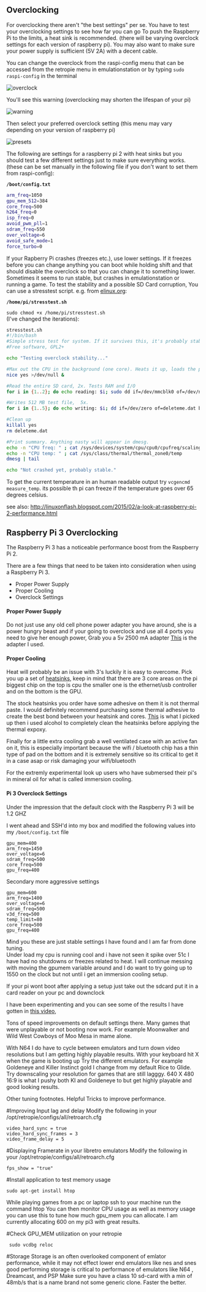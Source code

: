 ## Overclocking

For overclocking there aren't "the best settings" per se. You have to test your overclocking settings to see how far you can go To push the Raspberry Pi to the limits, a heat sink is recommended. (there will be varying overclock settings for each version of raspberry pi). You may also want to make sure your power supply is sufficient (5V 2A) with a decent cable.

You can change the overclock from the raspi-config menu that can be accessed from the retropie menu in emulationstation or by typing `sudo raspi-config` in the terminal

![overclock](https://cloud.githubusercontent.com/assets/10035308/10713805/9e6c826c-7a90-11e5-92c9-e613e8154366.png)

You'll see this warning (overclocking may shorten the lifespan of your pi)

![warning](https://cloud.githubusercontent.com/assets/10035308/10713808/d45abaec-7a90-11e5-8677-341d82ce217b.png)

Then select your preferred overclock setting (this menu may vary depending on your version of raspberry pi)

![presets](https://cloud.githubusercontent.com/assets/10035308/10713816/290103ee-7a91-11e5-8c65-9a69fa48e0ff.png)

The following are settings for a raspberry pi 2 with heat sinks but you should test a few different settings just to make sure everything works. (these can be set manually in the following file if you don't want to set them from raspi-config):

**`/boot/config.txt`**
```bash
arm_freq=1050
gpu_mem_512=384
core_freq=500
h264_freq=0
isp_freq=0
avoid_pwm_pll=1
sdram_freq=550
over_voltage=6
avoid_safe_mode=1
force_turbo=0
```
If your Rapberry Pi crashes (freezes etc.), use lower settings. If it freezes before you can change anything you can boot while holding shift and that should disable the overclock so that you can change it to something lower. Sometimes it seems to run stable, but crashes in emulationstation or running a game. To test the stability and a possible SD Card corruption, You can use a stresstest script. e.g. from [elinux.org](http://elinux.org/RPi_config.txt#Overclock_stability_test):

**`/home/pi/stresstest.sh`**

`sudo chmod +x /home/pi/stresstest.sh`  
(I've changed the iterations):  
```bash
stresstest.sh
#!/bin/bash
#Simple stress test for system. If it survives this, it's probably stable.
#Free software, GPL2+

echo "Testing overclock stability..."

#Max out the CPU in the background (one core). Heats it up, loads the power-supply. 
nice yes >/dev/null &

#Read the entire SD card, 2x. Tests RAM and I/O
for i in {1..2}; do echo reading: $i; sudo dd if=/dev/mmcblk0 of=/dev/null bs=4M; done

#Writes 512 MB test file,  5x.
for i in {1..5}; do echo writing: $i; dd if=/dev/zero of=deleteme.dat bs=1M count=512; sync; done

#Clean up
killall yes
rm deleteme.dat

#Print summary. Anything nasty will appear in dmesg.
echo -n "CPU freq: " ; cat /sys/devices/system/cpu/cpu0/cpufreq/scaling_cur_freq
echo -n "CPU temp: " ; cat /sys/class/thermal/thermal_zone0/temp
dmesg | tail 

echo "Not crashed yet, probably stable."
```
To get the current temperature in an human readable output try `vcgencmd measure_temp`. its possible th pi can freeze if the temperature goes over 65 degrees celsius.

see also: http://linuxonflash.blogspot.com/2015/02/a-look-at-raspberry-pi-2-performance.html


## Raspberry Pi 3 Overclocking

The Raspberry Pi 3 has a noticeable performance boost from the Raspberry Pi 2. 

There are a few things that need to be taken into consideration when using a Raspberry Pi 3.

- Proper Power Supply
- Proper Cooling
- Overclock Settings

#### Proper Power Supply

Do not just use any old cell phone power adapter you have around, she is a power hungry beast and if your going to overclock and use all 4 ports you need to give her enough power, 
Grab you a 5v 2500 mA adapter [This](http://www.amazon.com/gp/product/B011BE929S) is the adapter I used.

#### Proper Cooling

Heat will probably be an issue with 3's luckily it is easy to overcome. Pick you up a set of [heatsinks](http://www.amazon.com/gp/product/B00HPQGTI4),  keep in mind that there are 3 core areas on the pi biggest chip on the top is cpu the smaller one is the ethernet/usb controller and on the bottom is the GPU. 

The stock heatsinks you order have some adhesive on them it is not thermal paste. I would definitely recommend purchasing some thermal adhesive to create the best bond between your heatsink and cores. 
[This](http://www.amazon.com/gp/product/B0087X725S) is what I picked up then i used alcohol to completely clean the heatsinks before applying the thermal expoxy.

Finally for a little extra cooling grab a well ventilated case with an active fan on it, this is especially important because the wifi / bluetooth chip has a thin type of pad on the bottom and it is extremely sensitive so its critical to get it in a case asap or risk damaging your wifi/bluetooth

For the extremly experimental look up users who have submersed their pi's in mineral oil for what is called immersion cooling. 

#### Pi 3 Overclock Settings

Under the impression that the default clock with the Raspberry Pi 3 will be 1.2 GHZ 

I went ahead and SSH'd into my box and modified the following values into my `/boot/config.txt` file

```
gpu_mem=400
arm_freq=1450
over_voltage=6
sdram_freq=500
core_freq=500
gpu_freq=400
```
Secondary more aggressive settings
```
gpu_mem=600
arm_freq=1400
over_voltage=6
sdram_freq=500
v3d_freq=500
temp_limit=80
core_freq=500
gpu_freq=400
```

Mind you these are just stable settings I have found and I am far from done tuning.  
Under load my cpu is running cool and i have not seen it spike over 51c 
I have had no shutdowns or freezes related to heat.
I will continue messing with moving the gpumem variable around and I do want to try going up to 1550 on the clock but not until i get an immersion cooling setup. 

If your pi wont boot after applying a setup just take out the sdcard put it in a card reader on your pc and downclock 

I have been experimenting and you can see some of the results I have gotten in [this video](https://www.youtube.com/watch?v=dsrxdCtNzLg&feature=youtu.be), 

Tons of speed improvements on default settings there.  Many games that were unplayable or not booting now work. For example Moonwalker and Wild West Cowboys of Moo Mesa in mame alone. 

With N64 I do have to cycle between emulators and turn down video resolutions but I am getting highly playable results. 
With your keyboard hit X when the game is booting up 
Try the different emulators.  For example Goldeneye and Killer Instinct gold I change from my default Rice to Glide. 
Try downscaling your resolution for games that are still lagggy.  640 X 480 16:9  is what I pushy both KI and Goldeneye to but get highly playable and good looking results. 


Other tuning footnotes.
Helpful Tricks to improve performance.

#Improving Input lag and delay
Modify the following in your /opt/retropie/configs/all/retroarch.cfg   
```
video_hard_sync = true
video_hard_sync_frames = 3
video_frame_delay = 5
```


#Displaying Framerate in your libretro emulators
Modify the following in your /opt/retropie/configs/all/retroarch.cfg   
```
fps_show = "true"
```


#Install application to test memory usage
```
sudo apt-get install htop
```

While playing games from a pc or laptop ssh to your machine
run the command htop
You can then monitor CPU usage as well as memory usage you can use this to tune how much gpu_mem you can allocate.  I am currently allocating 600 on my pi3 with great results. 


#Check GPU_MEM utilization on your retropie
```
 sudo vcdbg reloc
```

#Storage
Storage is an often overlooked component of emlator performance, while it may not effect lower end emulators like nes and snes  good performing storage is critical to performance of emulators like N64 , Dreamcast, and PSP
Make sure you have a class 10 sd-card with a min of 48mb/s that is a name brand not some generic clone.  Faster the better. 





